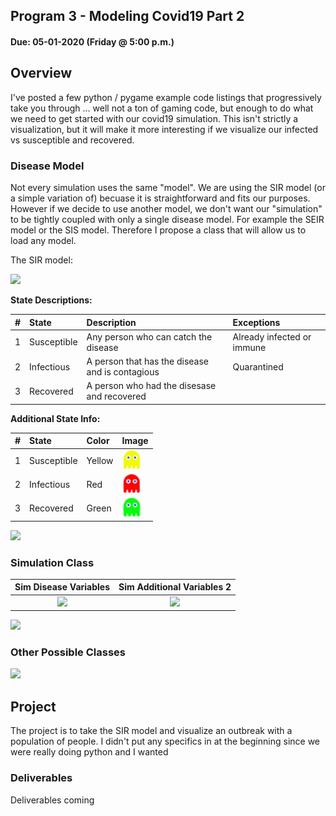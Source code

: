 ## Program 3 - Modeling Covid19 Part 2
#### Due: 05-01-2020 (Friday @ 5:00 p.m.)

## Overview

I've posted a few python / pygame example code listings that progressively take you through ... well not a ton of gaming code, but enough to do what we need to get started with our covid19 simulation. This isn't strictly a visualization, but it will make it more interesting if we visualize our infected vs susceptible and recovered. 


### Disease Model

Not every simulation uses the same "model". We are using the SIR model (or a simple variation of) becuase it is straightforward and fits our purposes. However if we decide to use another model, we don't want our "simulation" to be tightly coupled with only a single disease model. For example the SEIR model or the SIS model. Therefore I propose a class that will allow us to load any model. 

The SIR model: 

<img src="https://cs.msutexas.edu/~griffin/zcloud/zcloud-files/sir_flow_diagram_2020.png" width="500">

**State Descriptions:** 

| #    | State       | Description                                     | Exceptions                 |
| :--- | :---------- | :---------------------------------------------- | :------------------------- |
| 1    | Susceptible | Any person who can catch the disease            | Already infected or immune |
| 2    | Infectious  | A person that has the disease and is contagious | Quarantined                |
| 3    | Recovered   | A person who had the disesase and recovered     |                            |

**Additional State Info:**

| #    | State       | Color  | Image                              |
| :--- | :---------- | :----- | :--------------------------------- |
| 1    | Susceptible | Yellow | ![](./images/pac_yellow_30x30.png) |
| 2    | Infectious  | Red    | ![](./images/pac_red_30x30.png)    |
| 3    | Recovered   | Green  | ![](./images/pac_green_30x30.png)  |



<img src="https://cs.msutexas.edu/~griffin/zcloud/zcloud-files/covid19a_uml_2020.png" height="150">




### Simulation Class



|                                          Sim Disease Variables                                          |                                     Sim Additional Variables 2                                      |
| :-----------------------------------------------------------------------------------------------------: | :-------------------------------------------------------------------------------------------------: |
| <img src="https://cs.msutexas.edu/~griffin/zcloud/zcloud-files/covid19_sir_model_vals.png" width="350"> | <img src="https://cs.msutexas.edu/~griffin/zcloud/zcloud-files/covid19_sim_params.png" width="200"> |

<img src="https://cs.msutexas.edu/~griffin/zcloud/zcloud-files/covid19b_uml_2020.png" width="150">


### Other Possible Classes

<img src="https://cs.msutexas.edu/~griffin/zcloud/zcloud-files/covid19_uml_2020.png" width="350">




## Project

The project is to take the SIR model and visualize an outbreak with a population of people. I didn't put any specifics in at the beginning since we were really doing python and I wanted 

### Deliverables

Deliverables coming







